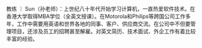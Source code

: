 教练 ｜ Sun（孙老师）：上世纪八十年代开始学习计算机，一直热爱软件技术。在香港大学取得MBA学位（全英文授课）。在Motorola和Philips等跨国公司工作多年，工作中需要用英语和世界各地的同事、客户、供应商交流。在公司中不但要管理项目，还涉及员工的招聘甚至解雇。对英文简历、技术面试、外企工作有着比较丰富的经验。
